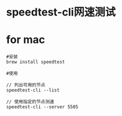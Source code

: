 speedtest-cli网速测试
===================

# for mac
```
#安装
brew install speedtest

#使用

// 列出可用的节点
speedtest-cli --list 

// 使用指定的节点测速
speedtest-cli --server 5505
```

